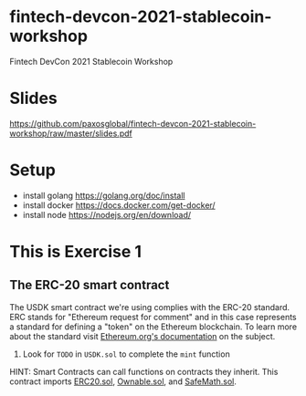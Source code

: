# fintech-devcon-2021-stablecoin-workshop

Fintech DevCon 2021 Stablecoin Workshop

# Slides

https://github.com/paxosglobal/fintech-devcon-2021-stablecoin-workshop/raw/master/slides.pdf

# Setup

- install golang https://golang.org/doc/install
- install docker https://docs.docker.com/get-docker/
- install node https://nodejs.org/en/download/

# This is Exercise 1

## The ERC-20 smart contract

The USDK smart contract we're using complies with the ERC-20 standard. ERC stands for "Ethereum request for comment" and
in this case represents a standard for defining a "token" on the Ethereum blockchain. To learn more about the standard
visit [Ethereum.org's documentation](https://ethereum.org/en/developers/docs/standards/tokens/erc-20/) on the subject.

1. Look for `TODO` in `USDK.sol` to complete the `mint` function

HINT: Smart Contracts can call functions on contracts they inherit. This contract imports
[ERC20.sol](https://github.com/OpenZeppelin/openzeppelin-contracts/blob/master/contracts/token/ERC20/ERC20.sol),
[Ownable.sol](https://github.com/OpenZeppelin/openzeppelin-contracts/blob/master/contracts/access/Ownable.sol), and
[SafeMath.sol](https://github.com/OpenZeppelin/openzeppelin-contracts/blob/master/contracts/utils/math/SafeMath.sol).
